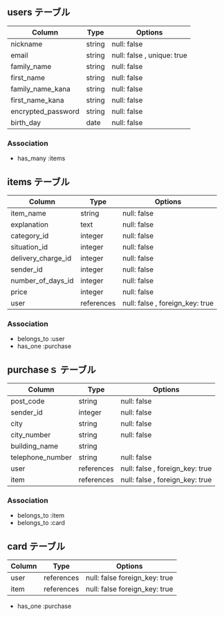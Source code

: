 ## users テーブル

| Column              | Type       | Options                              |
| ------------------  | ---------- | ------------------------------       |
| nickname            | string     | null: false                          |
| email               | string     | null: false , unique: true           |
| family_name         | string     | null: false                          |
| first_name          | string     | null: false                          |
| family_name_kana    | string     | null: false                          |
| first_name_kana     | string     | null: false                          |
| encrypted_password  | string     | null: false                          |
| birth_day           | date       | null: false                          |

### Association

- has_many :items


## items テーブル

| Column             | Type       | Options                              |
| ------             | ---------- | ------------------------------       |
| item_name          | string     | null: false                          |
| explanation        | text       | null: false                          |
| category_id        | integer    | null: false                          |
| situation_id       | integer    | null: false                          |
| delivery_charge_id | integer    | null: false                          |
| sender_id          | integer    | null: false                          |
| number_of_days_id  | integer    | null: false                          |
| price              | integer    | null: false                          |
| user               | references | null: false , foreign_key: true      |

### Association

- belongs_to :user
- has_one :purchase

## purchaseｓ テーブル

| Column           | Type       | Options                              |
| ----------       | ---------- | ------------------------------       |
| post_code        | string     | null: false                          |
| sender_id        | integer    | null: false                          |
| city             | string     | null: false                          |
| city_number      | string     | null: false                          |
| building_name    | string     |                                      |
| telephone_number | string     | null: false                          |
| user             | references | null: false , foreign_key: true      |
| item             | references | null: false , foreign_key: true      |

### Association
- belongs_to :item
- belongs_to :card

## card テーブル
| Column           | Type       | Options                                    |
| ----------       | ---------- | -----------------------------------------  |
| user             | references | null: false foreign_key: true              |
| item             | references | null: false foreign_key: true              |

- has_one :purchase
